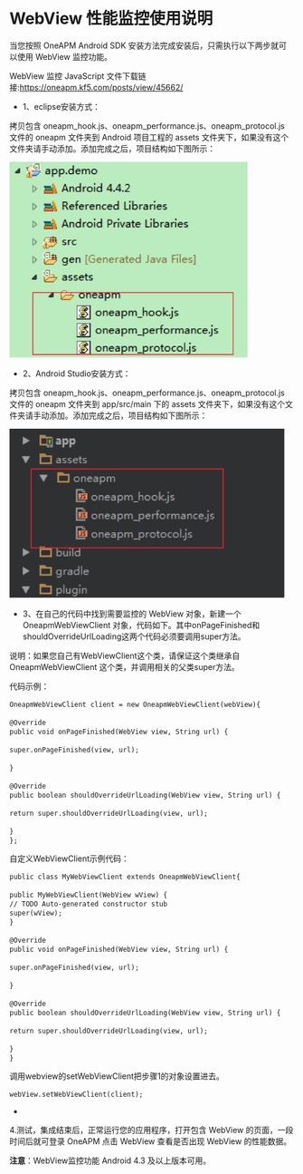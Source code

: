 # WebView 性能监控使用说明

当您按照 OneAPM Android SDK 安装方法完成安装后，只需执行以下两步就可以使用 WebView 监控功能。

WebView 监控 JavaScript 文件下载链接:https://oneapm.kf5.com/posts/view/45662/

* 1、eclipse安装方式：

拷贝包含 oneapm_hook.js、oneapm_performance.js、oneapm_protocol.js 文件的 oneapm 文件夹到 Android 项目工程的 assets 文件夹下，如果没有这个文件夹请手动添加。添加完成之后，项目结构如下图所示：

![](M101.jpeg)
* 2、Android Studio安装方式：

拷贝包含 oneapm_hook.js、oneapm_performance.js、oneapm_protocol.js 文件的 oneapm 文件夹到 app/src/main 下的 assets 文件夹下，如果没有这个文件夹请手动添加。添加完成之后，项目结构如下图所示：

![](M102.jpeg)

* 3、在自己的代码中找到需要监控的 WebView 对象，新建一个OneapmWebViewClient 对象，代码如下。其中onPageFinished和shouldOverrideUrlLoading这两个代码必须要调用super方法。

说明：如果您自己有WebViewClient这个类，请保证这个类继承自OneapmWebViewClient 这个类，并调用相关的父类super方法。

代码示例：

```
OneapmWebViewClient client = new OneapmWebViewClient(webView){

@Override
public void onPageFinished(WebView view, String url) {

super.onPageFinished(view, url);

}

@Override
public boolean shouldOverrideUrlLoading(WebView view, String url) {

return super.shouldOverrideUrlLoading(view, url);

}
};
```

自定义WebViewClient示例代码：

```
public class MyWebViewClient extends OneapmWebViewClient{

public MyWebViewClient(WebView wView) {
// TODO Auto-generated constructor stub
super(wView);
}

@Override
public void onPageFinished(WebView view, String url) {

super.onPageFinished(view, url);

}

@Override
public boolean shouldOverrideUrlLoading(WebView view, String url) {

return super.shouldOverrideUrlLoading(view, url);

}
} 
```

调用webview的setWebViewClient把步骤1的对象设置进去。


```
webView.setWebViewClient(client);

```

* 
4.测试，集成结束后，正常运行您的应用程序，打开包含 WebView 的页面，一段时间后就可登录 OneAPM 点击 WebView 查看是否出现 WebView 的性能数据。

**注意**：WebView监控功能 Android 4.3 及以上版本可用。

